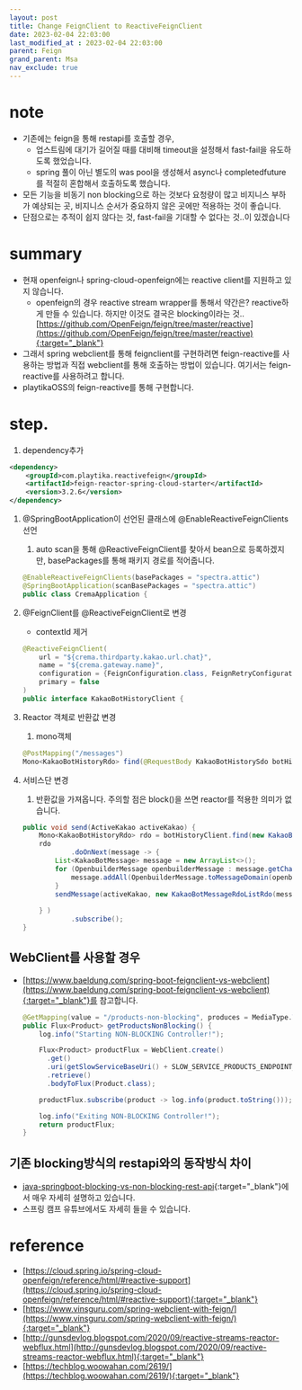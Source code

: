 ```yaml
---
layout: post
title: Change FeignClient to ReactiveFeignClient
date: 2023-02-04 22:03:00
last_modified_at : 2023-02-04 22:03:00
parent: Feign
grand_parent: Msa
nav_exclude: true
---
```


# note

- 기존에는 feign을 통해 restapi를 호출할 경우,
    - 업스트림에 대기가 길어질 때를 대비해 timeout을 설정해서 fast-fail을 유도하도록 했었습니다.
    - spring 풀이 아닌 별도의 was pool을 생성해서 async나 completedfuture를 적절히 혼합해서 호출하도록 했습니다.
- 모든 기능을 비동기 non blocking으로 하는 것보다 요청량이 많고 비지니스 부하가 예상되는 곳, 비지니스 순서가 중요하지 않은 곳에만 적용하는 것이 좋습니다.
- 단점으로는 추적이 쉽지 않다는 것, fast-fail을 기대할 수 없다는 것..이 있겠습니다

# summary

- 현재 openfeign나 spring-cloud-openfeign에는 reactive client를 지원하고 있지 않습니다.
    - openfeign의 경우 reactive stream wrapper를 통해서 약간은? reactive하게 만들 수 있습니다. 하지만 이것도 결국은 blocking이라는 것..[https://github.com/OpenFeign/feign/tree/master/reactive](https://github.com/OpenFeign/feign/tree/master/reactive){:target="_blank"}
- 그래서 spring webclient를 통해 feignclient를 구현하려면 feign-reactive를 사용하는 방법과 직접 webclient를 통해 호출하는 방법이 있습니다. 여기서는 feign-reactive를 사용하려고 합니다.
- playtikaOSS의 feign-reactive를 통해 구현합니다.

# step.

1. dependency추가

```xml
<dependency>
    <groupId>com.playtika.reactivefeign</groupId>
    <artifactId>feign-reactor-spring-cloud-starter</artifactId>
    <version>3.2.6</version>
</dependency>
```

1. @SpringBootApplication이 선언된 클래스에 @EnableReactiveFeignClients 선언
    1. auto scan을 통해 @ReactiveFeignClient를 찾아서 bean으로 등록하겠지만, basePackages를 통해 패키지 경로를 적어줍니다.
    
    ```java
    @EnableReactiveFeignClients(basePackages = "spectra.attic")
    @SpringBootApplication(scanBasePackages = "spectra.attic")
    public class CremaApplication {
    ```
    
2. @FeignClient를 @ReactiveFeignClient로 변경
    - contextId 제거
    
    ```java
    @ReactiveFeignClient(
        url = "${crema.thirdparty.kakao.url.chat}",
        name = "${crema.gateway.name}",
        configuration = {FeignConfiguration.class, FeignRetryConfiguration.class},
        primary = false
    )
    public interface KakaoBotHistoryClient {
    ```
    

1. Reactor 객체로 반환값 변경
    1. mono객체
    
    ```java
    @PostMapping("/messages")
    Mono<KakaoBotHistoryRdo> find(@RequestBody KakaoBotHistorySdo botHistorySdo);
    ```
    

1. 서비스단 변경
    1. 반환값을 가져옵니다. 주의할 점은 block()을 쓰면 reactor를 적용한 의미가 없습니다.
    
    ```java
    public void send(ActiveKakao activeKakao) {
        Mono<KakaoBotHistoryRdo> rdo = botHistoryClient.find(new KakaoBotHistorySdo(activeKakao.getUserKey(), activeKakao.getSenderKey()));
        rdo
    			.doOnNext(message -> {
            List<KakaoBotMessage> message = new ArrayList<>();
            for (OpenbuilderMessage openbuilderMessage : message.getChatbot_messages()) {
                message.addAll(OpenbuilderMessage.toMessageDomain(openbuilderMessage));
            }
            sendMessage(activeKakao, new KakaoBotMessageRdoListRdo(message));
            
        } )
    			.subscribe();
    }
    ```
    

## WebClient를 사용할 경우

- [https://www.baeldung.com/spring-boot-feignclient-vs-webclient](https://www.baeldung.com/spring-boot-feignclient-vs-webclient){:target="_blank"}를 참고합니다.
    
    ```java
    @GetMapping(value = "/products-non-blocking", produces = MediaType.TEXT_EVENT_STREAM_VALUE)
    public Flux<Product> getProductsNonBlocking() {
        log.info("Starting NON-BLOCKING Controller!");
    
        Flux<Product> productFlux = WebClient.create()
          .get()
          .uri(getSlowServiceBaseUri() + SLOW_SERVICE_PRODUCTS_ENDPOINT_NAME)
          .retrieve()
          .bodyToFlux(Product.class);
    
        productFlux.subscribe(product -> log.info(product.toString()));
    
        log.info("Exiting NON-BLOCKING Controller!");
        return productFlux;
    }
    ```
    

## 기존 blocking방식의 restapi와의 동작방식 차이

- [java-springboot-blocking-vs-non-blocking-rest-api](https://vimalma1093.medium.com/java-springboot-blocking-vs-non-blocking-rest-api-implementation-fe5643840287){:target="_blank"}에서 매우 자세히 설명하고 있습니다.
- 스프링 캠프 유튜브에서도 자세히 들을 수 있습니다.

# reference

- [https://cloud.spring.io/spring-cloud-openfeign/reference/html/#reactive-support](https://cloud.spring.io/spring-cloud-openfeign/reference/html/#reactive-support){:target="_blank"}
- [https://www.vinsguru.com/spring-webclient-with-feign/](https://www.vinsguru.com/spring-webclient-with-feign/){:target="_blank"}
- [http://gunsdevlog.blogspot.com/2020/09/reactive-streams-reactor-webflux.html](http://gunsdevlog.blogspot.com/2020/09/reactive-streams-reactor-webflux.html){:target="_blank"}
- [https://techblog.woowahan.com/2619/](https://techblog.woowahan.com/2619/){:target="_blank"}